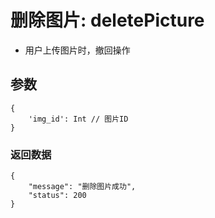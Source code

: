 # 删除图片: deletePicture

- 用户上传图片时，撤回操作

## 参数

    {
        'img_id': Int // 图片ID
    }

### 返回数据

    {
        "message": "删除图片成功",
        "status": 200
    }
